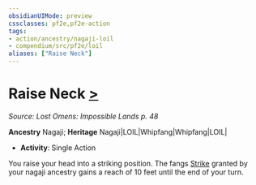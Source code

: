 ```yaml
---
obsidianUIMode: preview
cssclasses: pf2e,pf2e-action
tags:
- action/ancestry/nagaji-loil
- compendium/src/pf2e/loil
aliases: ["Raise Neck"]
---
```

# Raise Neck [>](rules/core-rulebook/chapter-9-playing-the-game.md#Actions "Single Action")
*Source: Lost Omens: Impossible Lands p. 48*  

**Ancestry** Nagaji; **Heritage** Nagaji|LOIL|Whipfang|Whipfang|LOIL|
- **Activity**: Single Action

You raise your head into a striking position. The fangs [Strike](rules/actions/strike.md) granted by your nagaji ancestry gains a reach of 10 feet until the end of your turn.